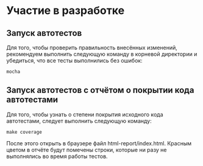 <!--
{
    "title": "Участие в разработке",
    "longTitle": "Участие в разработке bem-tools",
    "createDate": "03-10-2012",
    "editDate": "",
    "summary": "Информация о запуске автотестов.",
    "thumbnail": "",
    "authors": ["alaev-vladimir"],
    "tags": ["tools","bem-tools"],
    "translators": [],
    "type": "tools"
}
#META_LABEL-->

# Участие в разработке

## Запуск автотестов

Для того, чтобы проверить правильность внесённых изменений, рекомендуем выполнить следующую команду в корневой директории и убедиться, что все тесты выполнились без ошибок:

    mocha

## Запуск автотестов с отчётом о покрытии кода автотестами

Для того, чтобы узнать о степени покрытия исходного кода автотестами, следует выполнить следующую команду:

    make coverage

После этого открыть в браузере файл html-report/index.html. Красным цветом в отчёте будут помечены строки, которые ни разу не выполнялись во время работы тестов.
